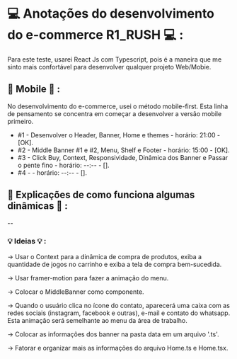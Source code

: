# :computer: Anotações do desenvolvimento do e-commerce R1_RUSH :computer: :

Para este teste, usarei React Js com Typescript, pois é a maneira que me sinto mais confortável para desenvolver qualquer projeto Web/Mobie.

## :iphone: Mobile :iphone: :

No desenvolvimento do e-commerce, usei o método mobile-first. Esta linha de pensamento se concentra em começar a desenvolver a versão mobile primeiro. 

* #1 - Desenvolver o Header, Banner, Home e themes - horário: 21:00 - [OK].
* #2 - Middle Banner #1 e #2, Menu, Shelf e Footer - horário: 15:00 - [OK].
* #3 - Click Buy, Context, Responsividade, Dinâmica dos Banner e Passar o pente fino - horário: --:-- - [].
* #4 - - horário: --:-- - [].

## :mega: Explicações de como funciona algumas dinâmicas :mega: :

--

### :bulb: Ideias :bulb: : 

-> Usar o Context para a dinâmica de compra de produtos, exiba a quantidade de jogos no carrinho e exiba a tela de compra bem-sucedida.

-> Usar framer-motion para fazer a animação do menu.

-> Colocar o MiddleBanner como componente.

-> Quando o usuário clica no ícone do contato, aparecerá uma caixa com as redes sociais (instagram, facebook e outras), e-mail e contato do whatsapp. Esta animação será semelhante ao menu da área de trabalho.

-> Colocar as informações dos banner na pasta data em um arquivo '.ts'.

-> Fatorar e organizar mais as informações do arquivo Home.ts e Home.tsx.
